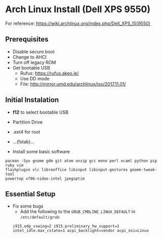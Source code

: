 # Arch Linux Install (Dell XPS 9550)

For reference: https://wiki.archlinux.org/index.php/Dell_XPS_15(9550)

## Prerequisites
* Disable secure boot
* Change to AHCI
* Turn off legacy ROM
* Get bootable USB
    * Rufus: https://rufus.akeo.ie/
    * Use DD mode
    * File: http://mirror.umd.edu/archlinux/iso/2017.11.01/

## Initial Instalation
* **f12** to select bootable USB
* Partition Drive
* .ext4 for root
* ...(fstab)...

* Install some basic software
```
pacman -Syu gnome gdm git atom unzip gcc mono perl ocaml python pip ruby vim
flashplugin vlc libreoffice libinput libinput-gestures gnome-tweak-tool
powertop xf86-video-intel jpegoptim
```

## Essential Setup
* Fix some bugs
  * Add the following to the `GRUB_CMDLINE_LINUX_DEFAULT` in `/etc/default/grub`:
  ```
  i915.edp_vswing=2 i915.preliminary_hw_support=1 intel_idle.max_cstate=1 acpi_backlight=vendor acpi_osi=Linux
  ```

